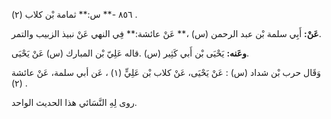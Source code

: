 ٨٥٦ -** س:** ثمامة بْن كلاب (٢) .

**عَنْ:** أَبِي سلمة بْن عبد الرحمن (س) ،** عَنْ عائشة:** فِي النهي عَنْ نبيذ الزبيب والتمر.

**وعَنه:** يَحْيَى بْن أَبي كَثِير (س) .قاله عَلِيّ بْن المبارك (س) عَنْ يَحْيَى.

وَقَال حرب بْن شداد (س) : عَنْ يَحْيَى، عَنْ كلاب بْن عَلِيٍّ (١) ، عَن أبي سلمة، عَنْ عائشة (٢) .

روى لِهِ النَّسَائي هذا الحديث الواحد.